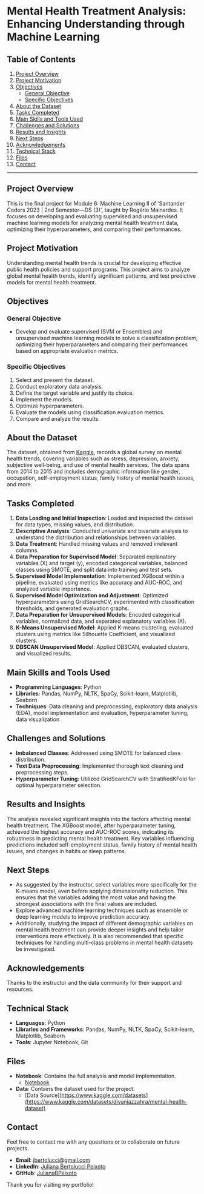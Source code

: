 # Mental Health Treatment Analysis: Enhancing Understanding through Machine Learning

## Table of Contents
1. [Project Overview](#project-overview)
2. [Project Motivation](#project-motivation)
3. [Objectives](#objectives)
   - [General Objective](#general-objective)
   - [Specific Objectives](#specific-objectives)
4. [About the Dataset](#about-the-dataset)
5. [Tasks Completed](#tasks-completed)
6. [Main Skills and Tools Used](#main-skills-and-tools-used)
7. [Challenges and Solutions](#challenges-and-solutions)
8. [Results and Insights](#results-and-insights)
9. [Next Steps](#next-steps)
10. [Acknowledgements](#acknowledgements)
11. [Technical Stack](#technical-stack)
12. [Files](#files)
13. [Contact](#contact)

---

## Project Overview
This is the final project for Module 6: Machine Learning II of 'Santander Coders 2023 | 2nd Semester—DS (3)', taught by Rogério Mainardes. It focuses on developing and evaluating supervised and unsupervised machine learning models for analyzing mental health treatment data, optimizing their hyperparameters, and comparing their performances.

## Project Motivation
Understanding mental health trends is crucial for developing effective public health policies and support programs. This project aims to analyze global mental health trends, identify significant patterns, and test predictive models for mental health treatment.

## Objectives

### General Objective
- Develop and evaluate supervised (SVM or Ensembles) and unsupervised machine learning models to solve a classification problem, optimizing their hyperparameters and comparing their performances based on appropriate evaluation metrics.

### Specific Objectives
1. Select and present the dataset.
2. Conduct exploratory data analysis.
3. Define the target variable and justify its choice.
4. Implement the models.
5. Optimize hyperparameters.
6. Evaluate the models using classification evaluation metrics.
7. Compare and analyze the results.

## About the Dataset
The dataset, obtained from [Kaggle](https://www.kaggle.com/datasets/divaniazzahra/mental-health-dataset), records a global survey on mental health trends, covering variables such as stress, depression, anxiety, subjective well-being, and use of mental health services. The data spans from 2014 to 2015 and includes demographic information like gender, occupation, self-employment status, family history of mental health issues, and more.

## Tasks Completed
1. **Data Loading and Initial Inspection**: Loaded and inspected the dataset for data types, missing values, and distribution.
2. **Descriptive Analysis**: Conducted univariate and bivariate analysis to understand the distribution and relationships between variables.
3. **Data Treatment**: Handled missing values and removed irrelevant columns.
4. **Data Preparation for Supervised Model**: Separated explanatory variables (X) and target (y), encoded categorical variables, balanced classes using SMOTE, and split data into training and test sets.
5. **Supervised Model Implementation**: Implemented XGBoost within a pipeline, evaluated using metrics like accuracy and AUC-ROC, and analyzed variable importance.
6. **Supervised Model Optimization and Adjustment**: Optimized hyperparameters using GridSearchCV, experimented with classification thresholds, and generated evaluation graphs.
7. **Data Preparation for Unsupervised Models**: Encoded categorical variables, normalized data, and separated explanatory variables (X).
8. **K-Means Unsupervised Model**: Applied K-means clustering, evaluated clusters using metrics like Silhouette Coefficient, and visualized clusters.
9. **DBSCAN Unsupervised Model**: Applied DBSCAN, evaluated clusters, and visualized results.

## Main Skills and Tools Used
- **Programming Languages**: Python
- **Libraries**: Pandas, NumPy, NLTK, SpaCy, Scikit-learn, Matplotlib, Seaborn
- **Techniques**: Data cleaning and preprocessing, exploratory data analysis (EDA), model implementation and evaluation, hyperparameter tuning, data visualization

## Challenges and Solutions
- **Imbalanced Classes**: Addressed using SMOTE for balanced class distribution.
- **Text Data Preprocessing**: Implemented thorough text cleaning and preprocessing steps.
- **Hyperparameter Tuning**: Utilized GridSearchCV with StratifiedKFold for optimal hyperparameter selection.

## Results and Insights
The analysis revealed significant insights into the factors affecting mental health treatment. The XGBoost model, after hyperparameter tuning, achieved the highest accuracy and AUC-ROC scores, indicating its robustness in predicting mental health treatment. Key variables influencing predictions included
self-employment status,
family history of mental health issues, and
changes in habits or sleep patterns.

## Next Steps
- As suggested by the instructor, select variables more specifically for the K-means model, even before applying dimensionality reduction. This ensures that the variables adding the most value and having the strongest associations with the final values are included.
- Explore advanced machine learning techniques such as ensemble or deep learning models to improve prediction accuracy. 
- Additionally, studying the impact of different demographic variables on mental health treatment can provide deeper insights and help tailor interventions more effectively. It is also recommended that specific techniques for handling multi-class problems in mental health datasets be investigated. 

## Acknowledgements
Thanks to the instructor and the data community for their support and resources.

## Technical Stack
- **Languages**: Python
- **Libraries and Frameworks**: Pandas, NumPy, NLTK, SpaCy, Scikit-learn, Matplotlib, Seaborn
- **Tools**: Jupyter Notebook, Git

## Files
- **Notebook**: Contains the full analysis and model implementation.
  - [Notebook](https://github.com/julianabpeixoto/neurons-frying/blob/main/05.SC2023_Module6/jbp_projeto_final_ada_ml_II.ipynb)
- **Data**: Contains the dataset used for the project.
  - [Data Source](https://www.kaggle.com/datasets](https://www.kaggle.com/datasets/divaniazzahra/mental-health-dataset)

## Contact

Feel free to contact me with any questions or to collaborate on future projects.

- **Email**: jbertolucci@gmail.com
- **LinkedIn**: [Juliana Bertolucci Peixoto](https://www.linkedin.com/in/julianabpeixoto)
- **GitHub**: [JulianaBPeixoto](https://github.com/julianabpeixoto)

Thank you for visiting my portfolio!
